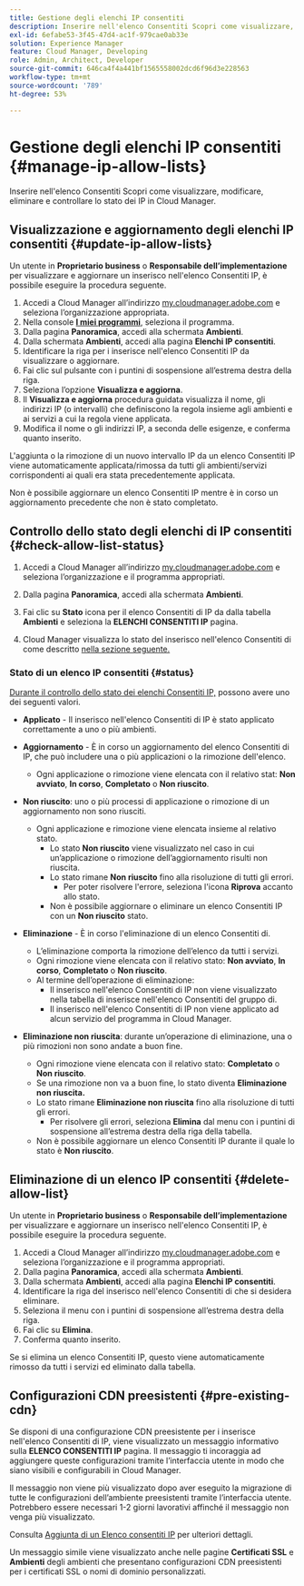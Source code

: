 ```yaml
---
title: Gestione degli elenchi IP consentiti
description: Inserire nell'elenco Consentiti Scopri come visualizzare, modificare, eliminare e controllare lo stato dei IP in Cloud Manager.
exl-id: 6efabe53-3f45-47d4-ac1f-979cae0ab33e
solution: Experience Manager
feature: Cloud Manager, Developing
role: Admin, Architect, Developer
source-git-commit: 646ca4f4a441bf1565558002dcd6f96d3e228563
workflow-type: tm+mt
source-wordcount: '789'
ht-degree: 53%

---
```


# Gestione degli elenchi IP consentiti {#manage-ip-allow-lists}

Inserire nell&#39;elenco Consentiti Scopri come visualizzare, modificare, eliminare e controllare lo stato dei IP in Cloud Manager.

## Visualizzazione e aggiornamento degli elenchi IP consentiti {#update-ip-allow-lists}

Un utente in **Proprietario business** o **Responsabile dell’implementazione** per visualizzare e aggiornare un inserisco nell&#39;elenco Consentiti IP, è possibile eseguire la procedura seguente.

1. Accedi a Cloud Manager all’indirizzo [my.cloudmanager.adobe.com](https://my.cloudmanager.adobe.com/) e seleziona l’organizzazione appropriata.
1. Nella console **[I miei programmi](/help/implementing/cloud-manager/navigation.md#my-programs)**, seleziona il programma.
1. Dalla pagina **Panoramica**, accedi alla schermata **Ambienti**.
1. Dalla schermata **Ambienti**, accedi alla pagina **Elenchi IP consentiti**.
1. Identificare la riga per i inserisce nell&#39;elenco Consentiti IP da visualizzare o aggiornare.
1. Fai clic sul pulsante con i puntini di sospensione all’estrema destra della riga.
1. Seleziona l’opzione **Visualizza e aggiorna**.
1. Il **Visualizza e aggiorna** procedura guidata visualizza il nome, gli indirizzi IP (o intervalli) che definiscono la regola insieme agli ambienti e ai servizi a cui la regola viene applicata.
1. Modifica il nome o gli indirizzi IP, a seconda delle esigenze, e conferma quanto inserito.

L&#39;aggiunta o la rimozione di un nuovo intervallo IP da un elenco Consentiti IP viene automaticamente applicata/rimossa da tutti gli ambienti/servizi corrispondenti ai quali era stata precedentemente applicata.

Non è possibile aggiornare un elenco Consentiti IP mentre è in corso un aggiornamento precedente che non è stato completato.

## Controllo dello stato degli elenchi di IP consentiti {#check-allow-list-status}

1. Accedi a Cloud Manager all’indirizzo [my.cloudmanager.adobe.com](https://my.cloudmanager.adobe.com/) e seleziona l’organizzazione e il programma appropriati.

1. Dalla pagina **Panoramica**, accedi alla schermata **Ambienti**.

1. Fai clic su **Stato** icona per il elenco Consentiti di IP da  dalla tabella **Ambienti** e seleziona la **ELENCHI CONSENTITI IP** pagina.

1. Cloud Manager visualizza lo stato del inserisco nell&#39;elenco Consentiti di come descritto [nella sezione seguente.](#status)

### Stato di un elenco IP consentiti {#status}

[Durante il controllo dello stato dei elenchi Consentiti IP,](#check-allow-list-status) possono avere uno dei seguenti valori.

* **Applicato** - Il inserisco nell&#39;elenco Consentiti di IP è stato applicato correttamente a uno o più ambienti.

* **Aggiornamento** - È in corso un aggiornamento del elenco Consentiti di IP, che può includere una o più applicazioni o la rimozione dell&#39;elenco.

   * Ogni applicazione o rimozione viene elencata con il relativo stat: **Non avviato**, **In corso**, **Completato** o **Non riuscito**.

* **Non riuscito**: uno o più processi di applicazione o rimozione di un aggiornamento non sono riusciti.
   * Ogni applicazione e rimozione viene elencata insieme al relativo stato.
      * Lo stato **Non riuscito** viene visualizzato nel caso in cui un’applicazione o rimozione dell’aggiornamento risulti non riuscita.
      * Lo stato rimane **Non riuscito** fino alla risoluzione di tutti gli errori.
         * Per poter risolvere l&#39;errore, seleziona l&#39;icona **Riprova** accanto allo stato.
      * Non è possibile aggiornare o eliminare un elenco Consentiti IP con un **Non riuscito** stato.

* **Eliminazione** - È in corso l&#39;eliminazione di un elenco Consentiti di.
   * L’eliminazione comporta la rimozione dell’elenco da tutti i servizi.
   * Ogni rimozione viene elencata con il relativo stato: **Non avviato**, **In corso**, **Completato** o **Non riuscito**.
   * Al termine dell’operazione di eliminazione:
      * Il inserisco nell&#39;elenco Consentiti di IP non viene visualizzato nella tabella di inserisce nell&#39;elenco Consentiti del gruppo di.
      * Il inserisco nell&#39;elenco Consentiti di IP non viene applicato ad alcun servizio del programma in Cloud Manager.

* **Eliminazione non riuscita**: durante un’operazione di eliminazione, una o più rimozioni non sono andate a buon fine.

   * Ogni rimozione viene elencata con il relativo stato: **Completato** o **Non riuscito**.
   * Se una rimozione non va a buon fine, lo stato diventa **Eliminazione non riuscita.** 
   * Lo stato rimane **Eliminazione non riuscita** fino alla risoluzione di tutti gli errori.
      * Per risolvere gli errori, seleziona **Elimina** dal menu con i puntini di sospensione all’estrema destra della riga della tabella.
   * Non è possibile aggiornare un elenco Consentiti IP durante il quale lo stato è **Non riuscito**.

## Eliminazione di un elenco IP consentiti {#delete-allow-list}

Un utente in **Proprietario business** o **Responsabile dell’implementazione** per visualizzare e aggiornare un inserisco nell&#39;elenco Consentiti IP, è possibile eseguire la procedura seguente.

1. Accedi a Cloud Manager all’indirizzo [my.cloudmanager.adobe.com](https://my.cloudmanager.adobe.com/) e seleziona l’organizzazione e il programma appropriati.
1. Dalla pagina **Panoramica**, accedi alla schermata **Ambienti**.
1. Dalla schermata **Ambienti**, accedi alla pagina **Elenchi IP consentiti**.
1. Identificare la riga del inserisco nell&#39;elenco Consentiti di che si desidera eliminare.
1. Seleziona il menu con i puntini di sospensione all’estrema destra della riga.
1. Fai clic su **Elimina**.
1. Conferma quanto inserito.

Se si elimina un elenco Consentiti IP, questo viene automaticamente rimosso da tutti i servizi ed eliminato dalla tabella.

## Configurazioni CDN preesistenti {#pre-existing-cdn}

Se disponi di una configurazione CDN preesistente per i inserisce nell&#39;elenco Consentiti di IP, viene visualizzato un messaggio informativo sulla **ELENCO CONSENTITI IP** pagina. Il messaggio ti incoraggia ad aggiungere queste configurazioni tramite l’interfaccia utente in modo che siano visibili e configurabili in Cloud Manager.

Il messaggio non viene più visualizzato dopo aver eseguito la migrazione di tutte le configurazioni dell’ambiente preesistenti tramite l’interfaccia utente. Potrebbero essere necessari 1-2 giorni lavorativi affinché il messaggio non venga più visualizzato.

Consulta [Aggiunta di un Elenco consentiti IP](/help/implementing/cloud-manager/ip-allow-lists/add-ip-allow-lists.md) per ulteriori dettagli.

Un messaggio simile viene visualizzato anche nelle pagine **Certificati SSL** e **Ambienti** degli ambienti che presentano configurazioni CDN preesistenti per i certificati SSL o nomi di dominio personalizzati.

